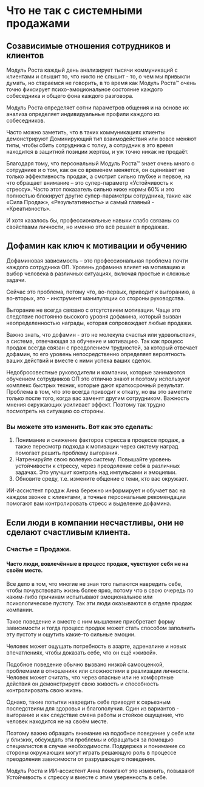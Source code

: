 
# Что не так с системными продажами

## Созависимые отношения сотрудников и клиентов

Модуль Роста каждый день анализирует тысячи коммуникаций с клиентами и слышит то, что никто не слышит - то, о чем мы привыкли думать, но стараемся не говорить, в то время как Модуль Роста™ очень точно фиксирует психо-эмоциональное состояние каждого собеседника и общего фона каждого разговора.

Модуль Роста определяет сотни параметров общения и на основе их анализа определяет индивидуальные профили каждого из собеседников.

Часто можно заметить, что в таких коммуникациях клиенты демонстрируют Доминирующий тип взаимодействия или вовсе меняют типы, чтобы сбить сотрудника с толку, а сотрудник в это время находится в защитной позиции жертвы, и уж точно никак не продаёт.

Благодаря тому, что персональный Модуль Роста™ знает очень много о сотруднике и о том, как он со временем меняется, он оценивает не только эффективность продаж, а смотрит сильно глубже и первое, на что обращает внимание – это супер-параметр «Устойчивость к стрессу». Часто этот показатель сильно ниже нормы 60% и это полностью блокирует другие супер-параметры сотрудника, такие как «Сила Продаж», «Результативность» и самый главный - «Креативность».

И хотя казалось бы, профессиональные навыки слабо связаны со свойствами личности, но именно это всё решает в продажах.

## Дофамин как ключ к мотивации и обучению

Дофаминовая зависимость – это профессиональная проблема почти каждого сотрудника ОП. Уровень дофамина влияет на мотивацию и выбор человека в различных ситуациях, включая простые и сложные задачи.

Сейчас это проблема, потому что, во-первых, приводит к выгоранию, а во-вторых, это - инструмент манипуляции со стороны руководства.

Выгорание не всегда связано с отсутствием мотивации. Чаще это следствие постоянно высокого уровня дофамина, который вызван неопределенностью награды, которая сопровождает любые продажи.

Важно знать, что дофамин - это не молекула счастья или удовольствия, а система, отвечающая за обучение и мотивацию. Так как процесс продаж всегда связан с преодолением трудностей, за который отвечает дофамин, то его уровень непосредственно определяет вероятность ваших действий и вместе с ними успеха ваших сделок.

Недобросовестные руководители и компании, которые занимаются обучением сотрудников ОП это отлично знают и поэтому используют комплекс быстрых техник, которые дают краткосрочный результат. Проблема в том, что это всегда приводит к откату, но вы это заметите только после того, когда вас заменят другим сотрудником. Важность мнения окружающих усиливает эффект. Поэтому так трудно посмотреть на ситуацию со стороны.

### Вы можете это изменить. Вот как это сделать:

1. Понимание и снижение факторов стресса в процессе продаж, а также пересмотр подхода к мотивации через систему наград помогает решить проблему выгорания.
2. Натренируйте свою волевую систему. Повышайте уровень устойчивости к стрессу, через преодоление себя в различных задачах. Это улучшит контроль над импульсами и эмоциями.
3. Обновите среду, т.е. измените общение с теми, кто вас окружает.

ИИ-ассистент продаж Анна бережно информирует и обучает вас на каждом звонке с клиентами, а точные персональные рекомендации помогают вам контролировать стресс и выделение дофамина.

## Если люди в компании несчастливы, они не сделают счастливым клиента.

### Счастье = Продажи.

#### Часто люди, вовлечённые в процесс продаж, чувствуют себя не на своём месте.

Все дело в том, что многие не зная того пытаются навредить себе, чтобы почувствовать жизнь более ярко, потому что в свою очередь по каким-либо причинам испытывают эмоциональное или психологическое пустоту. Так эти люди оказываются в отделе продаж компании.

Такое поведение и вместе с ним мышление приобретает форму зависимости и тогда процесс продаж может стать способом заполнить эту пустоту и ощутить какие-то сильные эмоции.

Человек может ощущать потребность в азарте, адреналине и новых впечатлениях, чтобы доказать себе, что он ещё «живой».

Подобное поведение обычно вызвано низкой самооценкой, проблемами в отношениях или сложностями в реализации личности. Человек может считать, что через опасные или не комфортные действия он демонстрирует свою живость и способность контролировать свою жизнь.

Однако, такие попытки навредить себе приводят к серьезным последствиям для здоровья и благополучия. Один из вариантов - выгорание и как следствие смена работы и стойкое ощущение, что человек находится не на своём месте.

Поэтому важно обращать внимание на подобное поведение у себя или у близких, обсуждать эти проблемы и обращаться за помощью специалистов в случае необходимости. Поддержка и понимание со стороны окружающих могут играть решающую роль в процессе преодоления зависимости от разрушающего поведения.

Модуль Роста и ИИ-ассистент Анна помогают это изменить, повышают Устойчивость к стрессу и вместе с этим уверенность в себе.

<br>
